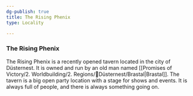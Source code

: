 ```yaml
---
dg-publish: true
title: The Rising Phenix
type: Locality

---
```






### The Rising Phenix

The Rising Phenix is a recently opened tavern located in the city of Düsternest. It is owned and run by an old man named [[Promises of Victory/2. Worldbuilding/2. Regions/🏰Düsternest/Brastal\|Brastal]].
The tavern is a big open party location with a stage for shows and events. It is always full of people, and there is always something going on.